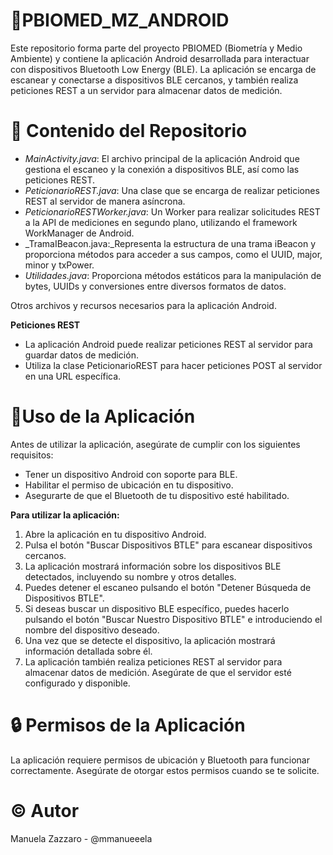 # 🌳PBIOMED_MZ_ANDROID
Este repositorio forma parte del proyecto PBIOMED (Biometría y Medio Ambiente) y contiene la aplicación Android desarrollada para interactuar con dispositivos Bluetooth Low Energy (BLE). La aplicación se encarga de escanear y conectarse a dispositivos BLE cercanos, y también realiza peticiones REST a un servidor para almacenar datos de medición.
# 📁 Contenido del Repositorio
- _MainActivity.java_: El archivo principal de la aplicación Android que gestiona el escaneo y la conexión a dispositivos BLE, así como las peticiones REST.
- _PeticionarioREST.java_: Una clase que se encarga de realizar peticiones REST al servidor de manera asíncrona.
- _PeticionarioRESTWorker.java_: Un Worker para realizar solicitudes REST a la API de mediciones en segundo plano, utilizando el framework WorkManager de Android.
- _TramaIBeacon.java:_Representa la estructura de una trama iBeacon y proporciona métodos para acceder a sus campos, como el UUID, major, minor y txPower.
- _Utilidades.java_: Proporciona métodos estáticos para la manipulación de bytes, UUIDs y conversiones entre diversos formatos de datos.

Otros archivos y recursos necesarios para la aplicación Android.

**Peticiones REST**
- La aplicación Android puede realizar peticiones REST al servidor para guardar datos de medición.
- Utiliza la clase PeticionarioREST para hacer peticiones POST al servidor en una URL específica.

# 📱Uso de la Aplicación
Antes de utilizar la aplicación, asegúrate de cumplir con los siguientes requisitos:

- Tener un dispositivo Android con soporte para BLE.
- Habilitar el permiso de ubicación en tu dispositivo.
- Asegurarte de que el Bluetooth de tu dispositivo esté habilitado.

**Para utilizar la aplicación:**

1. Abre la aplicación en tu dispositivo Android.
2. Pulsa el botón "Buscar Dispositivos BTLE" para escanear dispositivos cercanos.
3. La aplicación mostrará información sobre los dispositivos BLE detectados, incluyendo su nombre y otros detalles.
4. Puedes detener el escaneo pulsando el botón "Detener Búsqueda de Dispositivos BTLE".
5. Si deseas buscar un dispositivo BLE específico, puedes hacerlo pulsando el botón "Buscar Nuestro Dispositivo BTLE" e introduciendo el nombre del dispositivo deseado.
6. Una vez que se detecte el dispositivo, la aplicación mostrará información detallada sobre él.
7. La aplicación también realiza peticiones REST al servidor para almacenar datos de medición. Asegúrate de que el servidor esté configurado y disponible.

# 🔒 Permisos de la Aplicación
La aplicación requiere permisos de ubicación y Bluetooth para funcionar correctamente. Asegúrate de otorgar estos permisos cuando se te solicite.

# ©️ Autor
Manuela Zazzaro - @mmanueeela
